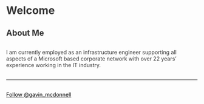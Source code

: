 <style>
  body          { margin:40px; color:#333; }
  a, a:visited  { color: Black; }
  code          {background-color: #f8f8f8; padding:5px;}
  li            { margin:5px; }
  p             {margin:30px 0;}
</style>

# Welcome


## About Me

I am currently employed as an infrastructure engineer supporting all aspects of a Microsoft based corporate network with over 22 years’ experience working in the IT industry.


---

<a href="https://twitter.com/gavin_mcdonnell?ref_src=twsrc%5Etfw" class="twitter-follow-button" data-size="large" data-show-screen-name="false" data-show-count="false">Follow @gavin_mcdonnell</a><script async src="https://platform.twitter.com/widgets.js" charset="utf-8"></script>